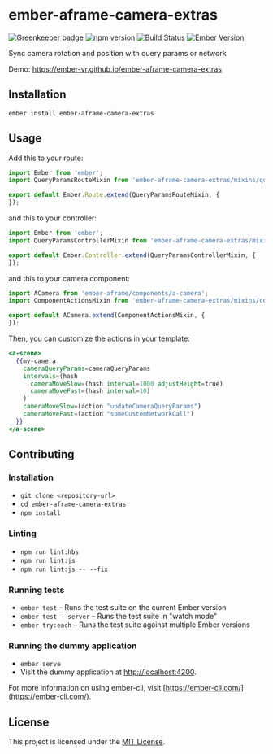ember-aframe-camera-extras
==============================================================================

[![Greenkeeper badge](https://badges.greenkeeper.io/ember-vr/ember-aframe-camera-extras.svg)](https://greenkeeper.io/)
[![npm version](https://badge.fury.io/js/ember-aframe-camera-extras.svg)](https://badge.fury.io/js/ember-aframe-camera-extras)
[![Build Status](https://travis-ci.org/ember-vr/ember-aframe-camera-extras.svg?branch=master)](https://travis-ci.org/ember-vr/ember-aframe-camera-extras)
[![Ember Version](https://img.shields.io/badge/ember-2.16%2B-brightgreen.svg)](https://www.emberjs.com/)

Sync camera rotation and position with query params or network

Demo: https://ember-vr.github.io/ember-aframe-camera-extras

Installation
------------------------------------------------------------------------------

```
ember install ember-aframe-camera-extras
```


Usage
------------------------------------------------------------------------------

Add this to your route:

```js
import Ember from 'ember';
import QueryParamsRouteMixin from 'ember-aframe-camera-extras/mixins/query-params-route';

export default Ember.Route.extend(QueryParamsRouteMixin, {
});
```

and this to your controller:

```js
import Ember from 'ember';
import QueryParamsControllerMixin from 'ember-aframe-camera-extras/mixins/query-params-controller';

export default Ember.Controller.extend(QueryParamsControllerMixin, {
});
```

and this to your camera component:

```js
import ACamera from 'ember-aframe/components/a-camera';
import ComponentActionsMixin from 'ember-aframe-camera-extras/mixins/component-actions';

export default ACamera.extend(ComponentActionsMixin, {
});
```

Then, you can customize the actions in your template:

```hbs
<a-scene>
  {{my-camera
    cameraQueryParams=cameraQueryParams
    intervals=(hash
      cameraMoveSlow=(hash interval=1000 adjustHeight=true)
      cameraMoveFast=(hash interval=10)
    )
    cameraMoveSlow=(action "updateCameraQueryParams")
    cameraMoveFast=(action "someCustomNetworkCall")
  }}
</a-scene>
```


Contributing
------------------------------------------------------------------------------

### Installation

* `git clone <repository-url>`
* `cd ember-aframe-camera-extras`
* `npm install`

### Linting

* `npm run lint:hbs`
* `npm run lint:js`
* `npm run lint:js -- --fix`

### Running tests

* `ember test` – Runs the test suite on the current Ember version
* `ember test --server` – Runs the test suite in "watch mode"
* `ember try:each` – Runs the test suite against multiple Ember versions

### Running the dummy application

* `ember serve`
* Visit the dummy application at [http://localhost:4200](http://localhost:4200).

For more information on using ember-cli, visit [https://ember-cli.com/](https://ember-cli.com/).

License
------------------------------------------------------------------------------

This project is licensed under the [MIT License](LICENSE.md).
